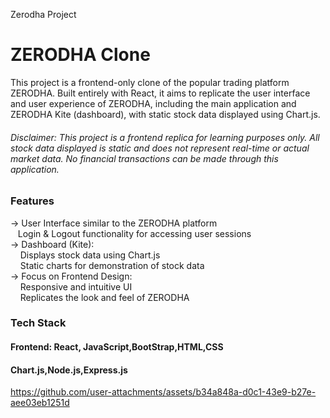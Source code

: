   Zerodha Project
# ZERODHA Clone
This project is a frontend-only clone of the popular trading platform ZERODHA. Built entirely with React, it aims to replicate the user interface and user experience of ZERODHA, including the main application and ZERODHA Kite (dashboard), with static stock data displayed using Chart.js.

######  Disclaimer: This project is a frontend replica for learning purposes only. All stock data displayed is static and does not represent real-time or actual market data. No financial transactions can be made through this application.

### Features
-> User Interface similar to the ZERODHA platform <br>
    &nbsp;&nbsp;&nbsp;Login & Logout functionality for accessing user sessions <br>
-> Dashboard (Kite):<br>
    &nbsp;&nbsp;&nbsp;
    Displays stock data using Chart.js<br>
    &nbsp;&nbsp;&nbsp;
    Static charts for demonstration of stock data <br>
-> Focus on Frontend Design:<br>
    &nbsp;&nbsp;&nbsp;
   Responsive and intuitive UI<br>
    &nbsp;&nbsp;&nbsp;
   Replicates the look and feel of ZERODHA <br>

### Tech Stack
#### Frontend: React, JavaScript,BootStrap,HTML,CSS
#### Chart.js,Node.js,Express.js

https://github.com/user-attachments/assets/b34a848a-d0c1-43e9-b27e-aee03eb1251d
